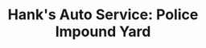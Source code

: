 ---
title: "Hank's Auto Service: Police Impound Yard"
url: /bethlehem/hanks-auto-service-police-impound-yard/
shop: car repair
---